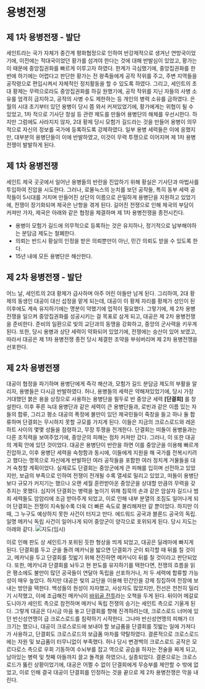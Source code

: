 # 용병전쟁

## 제 1차 용병전쟁 - 발단

세인트라는 국가 자체가 중간계 평화협정으로 인하여 반강제적으로 생겨난 연방국이었기에, 이전에는 적대국이었던 황가를 섬겨야 한다는 것에 대해 반발심이 있었고, 황가는 이 때문에 중앙집권화를 빠르게 이루고자 하였다.
한계가 극심했기에, 중앙집권화를 한번에 하기에는 어렵다고 판단한 황가는 전 왕족들에게 공작 작위를 주고, 주변 지역들을 공작령으로 편입시켜서 자체적인 정치활동을 할 수 있도록 하였다.
그리고, 세인트의 초대 황제는 무력으로라도 중앙집권화를 하길 원했기에, 공작 작위를 지닌 자들의 사병 소유를 엄격히 금지하고, 공작의 사병 수도 제한하는 등 개인의 병력 소유를 금하였다.
은월의 시대 초기부터 있던 용병이 당시 쯤 와서 커져있었기에, 황가에게는 위협이 될 수 있었고, 1차 적으로 기사단 창설 등 관련 제도를 만들어 용병단의 해체를 우선시한다.
하지만 그럼에도 사라지지 않자, 2대 황제 당시 모험가 길드라는 것을 만들어 용병이 의무적으로 자신의 정보를 국가에 등록하도록 강제하였다.
일부 용병 세력들은 이에 응했지만, 대부분의 용병단들이 이에 반발하였고, 이것이 무력 투쟁으로 이어지며 제 1차 용병전쟁이 발발하게 된다.

## 제 1차 용병전쟁

세인트 제국 곳곳에서 일어난 용병들의 반란을 진압하기 위해 황실은 기사단과 마법사를 투입하여 진압을 시도한다.
그러나, 로물늑스의 눈치를 보던 공작들, 특히 동부 세력 공작들이 5시대를 거치며 만들어진 상단의 이름으로 은밀하게 용병단을 지원하고 있었기에, 전쟁이 장기화되며 제국은 난항을 겪게 된다.
길어진 전쟁으로 인해 제국의 부담이 커져만 가자, 제국은 아래와 같은 협정을 체결하며 제 1차 용병전쟁을 종전시킨다.

* 용병이 모험가 길드에 의무적으로 등록하는 것은 유지하나, 정기적으로 납부해야하는 분담금 제도는 철폐한다.
* 의뢰는 반드시 황실의 인정을 받은 의뢰뿐만이 아닌, 민간 의뢰도 받을 수 있도록 한다.
* 15년 내에 모든 용병단은 해산한다.

## 제 2차 용병전쟁 - 발단

어느 날, 세인트의 2대 황제가 급사하며 아주 어린 아들만 남게 된다.
그리하여, 2대 황제의 동생인 대공이 대신 섭정을 맡게 되는데, 대공이 이 황제 자리를 황제가 성인이 된 이후에도 계속 유지하기에는 명분이 약했기에 업적이 필요했다.
그렇기에, 제 2차 용병전쟁을 일으켜 중앙집권화를 성공시키는 걸 목표로 삼게 되고, 대공은 제 2차 용병전쟁을 준비한다.
준비의 일환으로 빛의 교단과의 동맹을 강화하고, 중앙의 군사력을 키우게 된다.
또한, 당시 용병과 상단 세력이 약화되어 있었기에, 전쟁에는 승산이 있어 보였고, 따라서 대공은 제 1차 용병전쟁 종전 당시 체결한 조약을 부숴버리며 제 2차 용병전쟁을 선포한다.

## 제 2차 용병전쟁

대공이 협정을 파기하며 용병단에게 즉각 해산과, 모험가 길드 분담금 제도의 부활을 알리자, 용병들은 다시금 반발하였다.
허나, 용병들의 세력은 약해져있었기에, 당시 가장 거대했던 붉은 용을 상징으로 사용하는 용병단을 필두로 반 중앙군 세력 **[단결회]** 를 창설한다.
이후 푸른 늑대 용병단과 같은 세력이 큰 용병단들과, 로빈과 같은 이름 있는 자들의 합류, 그리고 평소 대공의 폭정에 불만이 있던 제국민들이 죽창을 들고 하나 둘 합류하며 단결회는 무시하지 못할 규모를 가지게 된다.
이들은 지금의 크로스로드와 레온하트 사이의 몇몇 성들을 점령하고, 무장 투쟁을 전개한다.
단결회는 떠돌이 용병들과는 다른 조직력을 보여주었기에, 중앙군의 피해는 점차 커져만 갔다.
그러나, 이 또한 대공의 계획 안에 있던 것이었다.
대공은 용병단이 반란을 하면 이를 중앙군을 이용해 빠르게 진압하고, 이후 용병단 세력을 숙청함과 동시에, 이들에게 지원을 해 국가를 전복시키려고 했다는 명목으로 자신에게 반발하던 여러 공작들을 포함한 여러 정치계 거물들을 대거 숙청할 계획이었다.
실제로도 단결회는 중앙군에게 큰 피해를 입히며 선전하고 있었지만, 보급의 부족으로 인하여 전쟁이 전개될 수록 열세로 밀리고 있었고, 떠돌이 용병단보다 규모가 커지기는 했으나 오랜 세월 훈련받아온 중앙군을 상대할 만큼의 무력을 갖추지는 못했다.
심지어 단결회는 병력을 높이기 위해 침묵의 손과 같은 암살자 길드나 범죄 세력들도 암암리에 조금 받아주게 되었고, 이로 인해 내부 분열의 조짐도 일어나게 되어 단결회는 전쟁이 지속될수록 더욱 더 빠른 속도로 불리해져만 갈 뿐이었다.
하지만 이때, 그 누구도 예상하지 못한 사건이 터지고 만다.
에드워드 공국과 블론드 공국의 독립. 일명 메카닉 독립 사건이 일어나게 되어 중앙군이 양각으로 포위되게 된다.
당시 지도는 아래와 같다.
![지도(임시)](https://cdn.discordapp.com/attachments/1339527258662244353/1411049189718233128/fc99529563540b33.jpg?ex=68b33d76&is=68b1ebf6&hm=d66b5f408ce7292b9fdf5ff0e94eaf2aaea9571593de0705385497b63b6c44b6&)

이로 인해 판도 상 세인트가 포위된 듯한 형상을 띄게 되었고, 대공은 딜레마에 빠지게 된다.
단결회를 두고 군을 돌려 메카닉을 밟으면 단결회가 군이 퇴각할 때 뒤를 칠 것이고, 메카닉을 두고 단결회를 짓밟기 위해 전진하면 메카닉이 뒤를 칠 것이라고 판단되었다.
또한, 메카닉과 단결회를 놔두고 현 판도를 유지하기를 택한다면, 전쟁의 흐름을 읽은 평소에도 불만이 많던 공국들이 연달아 독립을 선포하거나, 저 두 세력에 합류할 가능성이 매우 높았다.
하지만 대공은 빛의 교단을 이용해 민간인을 강제 징집하여 전장에 보내는 방안을 택한다.
백성들의 원성이 자자했고, 사상자도 많았지만, 전선은 천천히 밀리기 시작했고, 이에 조급해진 메카닉이 [바위골 전투](https://github.com/whitespaca/komatrpg/blob/main/%EA%B3%84%EC%B8%B5/%EC%A4%91%EA%B0%84%EA%B3%84/%EC%9D%80%EC%9B%94%EC%9D%98%20%EC%8B%9C%EB%8C%80/%EC%82%AC%EA%B1%B4/%EB%B0%94%EC%9C%97%EA%B3%A8%20%EC%A0%84%ED%88%AC.md)라는 오책을 두게 된다.
뒤이어 메갈로도니아가 세인트 측으로 참전하며 메카닉 독립 전쟁의 승기는 세인트 측으로 기울게 된다.
그렇게 대공은 다시금 마음 놓고 단결회를 향해 진격하려는데, 크로스로드 너머에 있던 반신성연맹이 급 크로스로드를 침략하기 시작한다.
그나마 반신성연맹의 피해가 더 크기는 했으나, 대공이 크로스로드에 보내야 할 보급품을 단결회를 짓밟는 일에 가져다가 사용하고, 단결회도 크로스로드의 보급품 마차를 약탈하였다.
결론적으로 크로스로드에는 자원 및 보급품이 터무니없이 부족했다.
허나 당시 변경백의 크로스로드 공작은 모르다로스 측으로 우회 기동하여 수뇌부를 잡고 역으로 공습을 하자는 전술을 짜게 되고, 남아있는 병력 및 첫째 아들까지 끌고 돌격을 하였으나, 실종되었다.
결론으로는 크로스로드가 뚫린 상황이었기에, 대공은 어쩔 수 없이 단결회에게 무승부를 제안할 수 밖에 없었고, 이로 인해 결국 대공이 단결회를 인정하는 것을 끝으로 제 2차 용병전쟁은 막을 내린다.
